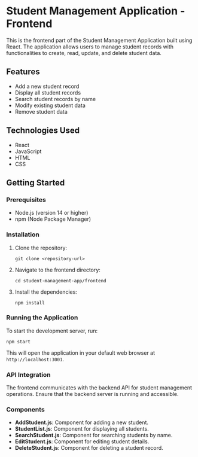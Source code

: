 # Student Management Application - Frontend

This is the frontend part of the Student Management Application built using React. The application allows users to manage student records with functionalities to create, read, update, and delete student data.

## Features

- Add a new student record
- Display all student records
- Search student records by name
- Modify existing student data
- Remove student data

## Technologies Used

- React
- JavaScript
- HTML
- CSS

## Getting Started

### Prerequisites

- Node.js (version 14 or higher)
- npm (Node Package Manager)

### Installation

1. Clone the repository:
   ```
   git clone <repository-url>
   ```

2. Navigate to the frontend directory:
   ```
   cd student-management-app/frontend
   ```

3. Install the dependencies:
   ```
   npm install
   ```

### Running the Application

To start the development server, run:
```
npm start
```
This will open the application in your default web browser at `http://localhost:3001`.

### API Integration

The frontend communicates with the backend API for student management operations. Ensure that the backend server is running and accessible.

### Components

- **AddStudent.js**: Component for adding a new student.
- **StudentList.js**: Component for displaying all students.
- **SearchStudent.js**: Component for searching students by name.
- **EditStudent.js**: Component for editing student details.
- **DeleteStudent.js**: Component for deleting a student record.

